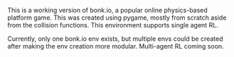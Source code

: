 This is a working version of bonk.io, a popular online physics-based platform game. This was created using pygame, mostly from scratch aside from the collision functions. This environment supports single agent RL. 

Currently, only one bonk.io env exists, but multiple envs could be created after making the env creation more modular. Multi-agent RL coming soon.